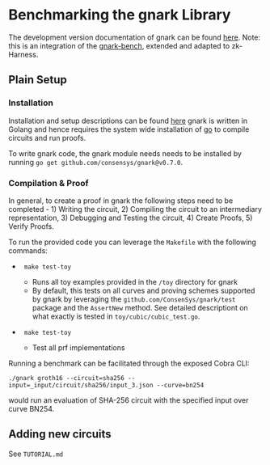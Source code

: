 # Benchmarking the gnark Library

The development version documentation of gnark can be found [here](https://docs.gnark.consensys.net/en/latest/Concepts/schemes_curves/).
Note: this is an integration of the [gnark-bench](https://github.com/ConsenSys/gnark-bench), extended and adapted to zk-Harness.

## Plain Setup

### Installation

Installation and setup descriptions can be found [here](https://docs.gnark.consensys.net/en/latest/HowTo/get_started/)
gnark is written in Golang and hence requires the system wide installation of [go](https://go.dev/doc/install) to compile circuits and run proofs.

To write gnark code, the gnark module needs needs to be installed by running ``` go get github.com/consensys/gnark@v0.7.0 ```.

### Compilation & Proof

In general, to create a proof in gnark the following steps need to be completed - 1) Writing the circuit, 2) Compiling the circuit to an intermediary representation, 3) Debugging and Testing the circuit, 4) Create Proofs, 5) Verify Proofs.

To run the provided code you can leverage the ``` Makefile ``` with the following commands:

- ``` make test-toy```
  - Runs all toy examples provided in the ``` /toy ``` directory for gnark
  - By default, this tests on all curves and proving schemes supported by gnark by leveraging the ``` github.com/ConsenSys/gnark/test ``` package and the ``` AssertNew ``` method. See detailed descriptiont on what exactly is tested in ``` toy/cubic/cubic_test.go ```.

- ``` make test-toy```
  - Test all prf implementations

Running a benchmark can be facilitated through the exposed Cobra CLI:

``./gnark groth16 --circuit=sha256 --input=_input/circuit/sha256/input_3.json --curve=bn254``

would run an evaluation of SHA-256 circuit with the specified input over curve BN254.

## Adding new circuits

See `TUTORIAL.md`

